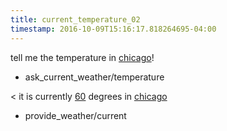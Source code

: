 ```yaml
---
title: current_temperature_02
timestamp: 2016-10-09T15:16:17.818264695-04:00
---
```


tell me the temperature in [chicago](city)!
* ask_current_weather/temperature

< it is currently [60](temperature) degrees in [chicago](city)
* provide_weather/current
